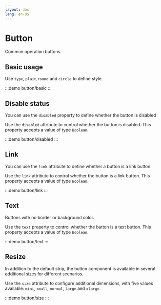 ```yaml
---
layout: doc
lang: en-US
---
```


# Button

Common operation buttons.

## Basic usage

Use `type`, `plain`,`round` and `circle` to define style.

:::demo
button/basic
:::

## Disable status

You can use the `disabled` property to define whether the button is disabled

Use the `disabled` attribute to control whether the button is disabled. This property accepts a value of type `Boolean`.

:::demo
button/disabled
:::

## Link

You can use the `link` attribute to define whether a button is a link button.

Use the `link` attribute to control whether the button is a link button. This property accepts a value of type `Boolean`.

:::demo
button/link
:::

## Text

Buttons with no border or background color.

Use the `text` property to control whether the button is a text button. This property accepts a value of type `Boolean`.

:::demo
button/text
:::

## Resize

In addition to the default strip, the button component is available in several additional sizes for different scenarios.

Use the `size` attribute to configure additional dimensions, with five values available: `mini`, `small`, `normal`, `large` and `xlarge`.

:::demo
button/size
:::
